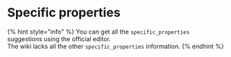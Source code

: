 # Specific properties

{% hint style="info" %}
You can get all the `specific_properties` suggestions using the official editor.\
The wiki lacks all the other `specific_properties` information.
{% endhint %}

